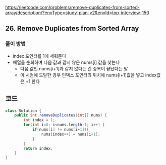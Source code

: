 https://leetcode.com/problems/remove-duplicates-from-sorted-array/description/?envType=study-plan-v2&envId=top-interview-150

## 26. Remove Duplicates from Sorted Array

### 풀이 방법
- index 포인터를 1에 세워둔다
- 배열을 순회하며 다음 값과 같지 않은 nums[i] 값을 찾는다
  - 다음 값인 nums[i+1]과 같지 않다는 건 중복이 끝났다는 말
  - 이 시점에 도달한 경우 인덱스 포인터의 위치에 nums[i+1]값을 넣고 index값은 +1 한다

## 코드
```java
class Solution {
    public int removeDuplicates(int[] nums) {
        int index = 1;
        for(int i=0; i<nums.length-1; i++) {
            if(nums[i] != nums[i+1]){
                nums[index++] = nums[i+1];
            }
        }
        return index;
    }
}
```